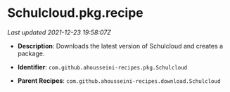# Schulcloud.pkg.recipe

_Last updated 2021-12-23 19:58:07Z_

- **Description**: Downloads the latest version of Schulcloud and creates a package.

- **Identifier**: `com.github.ahousseini-recipes.pkg.Schulcloud`

- **Parent Recipes**: `com.github.ahousseini-recipes.download.Schulcloud`